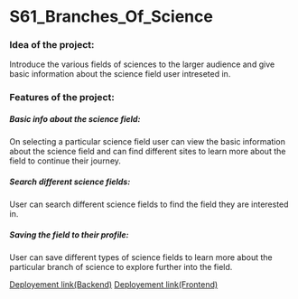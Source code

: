 # S61_Branches_Of_Science

### Idea of the project:
Introduce the various fields of sciences to the larger audience and give basic information about the science field user intreseted in.

### Features of the project:
##### Basic info about the science field:
On selecting a particular science field user can view the basic information about the science field and can find different sites to learn more about the field to continue their journey.

##### Search different science fields:
User can search different science fields to find the field they are interested in.

##### Saving the field to their profile:
User can save different types of science fields to learn more about the particular branch of science to explore further into the field.

[Deployement link(Backend)](https://s61-branches-of-science.onrender.com)
[Deployement link(Frontend)](https://frontend-goa9w1loi-harshith-amaravathis-projects.vercel.app)
